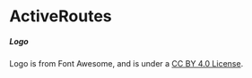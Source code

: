 # ActiveRoutes

##### Logo

Logo is from Font Awesome, and is under a [CC BY 4.0 License](https://creativecommons.org/licenses/by/4.0/).